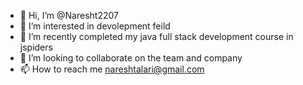 - 👋 Hi, I’m @Naresht2207
- 👀 I’m interested in devolepment feild
- 🌱 I’m recently completed my java full stack development course in jspiders
- 💞️ I’m looking to collaborate on the team and company
- 📫 How to reach me nareshtalari@gmail.com

<!---
Naresht2207/Naresht2207 is a ✨ special ✨ repository because its `README.md` (this file) appears on your GitHub profile.
You can click the Preview link to take a look at your changes.
--->

